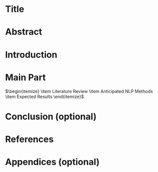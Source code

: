 # Title

# Abstract

# Introduction

# Main Part
$\begin{itemize}
  \item Literature Review
  \item Anticipated NLP Methods
  \item Expected Results
\end{itemize}$

# Conclusion (optional)

# References

# Appendices (optional)